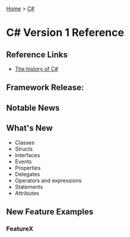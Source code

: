 [Home](../) > [C#](../csharp/)

# C# Version 1 Reference

## Reference Links

- [The history of C#](https://docs.microsoft.com/en-us/dotnet/csharp/whats-new/csharp-version-history)

## Framework Release:

## Notable News

## What's New

- Classes
- Structs
- Interfaces
- Events
- Properties
- Delegates
- Operators and expressions
- Statements
- Attributes

## New Feature Examples

### FeatureX

